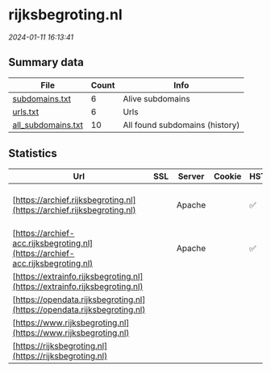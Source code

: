 # rijksbegroting.nl
*2024-01-11 16:13:41*
## Summary data
| File       | Count | Info |
|------------|-------|------|
|[subdomains.txt](/data/rijksbegroting.nl/subdomains.txt)|6|Alive subdomains|
|[urls.txt](/data/rijksbegroting.nl/urls.txt)|6|Urls|
|[all_subdomains.txt](/data/rijksbegroting.nl/all_subdomains.txt)|10|All found subdomains (history)|
## Statistics
| Url | SSL | Server | Cookie | HSTS | CSP | XFO | XXP | RP | Tech |Title |
|------------|-------|------|------|------|------|------|------|------|------|------|
|[https://archief.rijksbegroting.nl](https://archief.rijksbegroting.nl)| |Apache| |:white_check_mark: | | 1:white_check_mark: | | 3:white_check_mark: |Apache HTTP Server HSTS|Rijksbegroting.n...|
|[https://archief-acc.rijksbegroting.nl](https://archief-acc.rijksbegroting.nl)| |Apache| |:white_check_mark: | | 1:white_check_mark: | | 3:white_check_mark: |Apache HTTP Server HSTS|Rijksbegroting.n...|
|[https://extrainfo.rijksbegroting.nl](https://extrainfo.rijksbegroting.nl)| || | | | | | 3:white_check_mark: |HSTS|302 Found|
|[https://opendata.rijksbegroting.nl](https://opendata.rijksbegroting.nl)| || | | | | | 3:white_check_mark: |HSTS|302 Found|
|[https://www.rijksbegroting.nl](https://www.rijksbegroting.nl)| || | | | | | 3:white_check_mark: |HSTS|302 Found|
|[https://rijksbegroting.nl](https://rijksbegroting.nl)| || | | | | | 3:white_check_mark: |HSTS|302 Found|